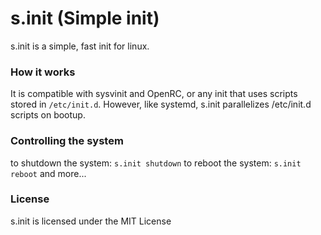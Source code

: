 # s.init (Simple init)
s.init is a simple, fast init for linux. 
### How it works
It is compatible with sysvinit and OpenRC, or any init that uses scripts stored in `/etc/init.d`. However, like systemd, s.init parallelizes /etc/init.d scripts on bootup.
### Controlling the system
to shutdown the system: `s.init shutdown`
to reboot the system: `s.init reboot`
and more...
### License
s.init is licensed under the MIT License
